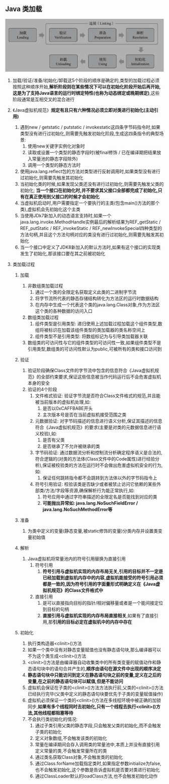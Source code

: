 ## Java 类加载

![image-20210408175721624](images/java-class-load/image-20210408175721624.png)

1.  加载/验证/准备/初始化/卸载这5个阶段的顺序是确定的,类型的加载过程必须按照这种顺序开始,**解析阶段则在某些情况下可以在初始化阶段开始后再开始,这是为了支持Java语言的运行时绑定特性(也称为动态绑定或晚期绑定)**,这些阶段通常是互相交叉的混合进行

2.  《Java虚拟机规范》**规定有且只有六种情况必须立即对类进行初始化(主动引用)**

    1.  遇到new / getstatic / putstatic / invokestatic这四条字节码指令时,如果类型没有进行过初始化,则需要先触发初始化阶段,生成这四条指令的典型场景:
        1.  使用new关键字实例化对象时
        2.  读取或设置一个类型的静态字段时(被final修饰 / 已在编译期把结果放入常量池的静态字段除外)
        3.  调用一个类型的静态方法时
    2.  使用java.lang.reflect包的方法对类型进行反射调用时,如果类型没有进行过初始化,则需要先触发其初始化
    3.  当初始化类的时候,如果发现父类还没有进行过初始化,则需要先触发父类的初始化; **当一个接口在初始化时,并不要求其父接口全部都完成了初始化,只有在真正使用到父接口的时候才会初始化**
    4.  当虚拟机启动时,用户需要指定一个要执行的主类(包含main()方法的那个类),虚拟机会先初始化这个主类
    5.  当使用JDk7新加入的动态语言支持时,如果一个java.lang.invoke.MethodHandle实例最后的解析结果为REF_getStatic / REF_putStatic / REF_invokeStatic / REF_newInvokeSpecial四种类型的方法句柄,并且这个方法句柄对应的类没有进行过初始化,则需要先触发其初始化
    6.  当一个接口中定义了JDK8新加入的默认方法时,如果有这个接口的实现类发生了初始化,那该接口要在其之前被初始化

3.  类加载过程

    1.  加载

        1.  非数组类加载过程
            1.  通过一个类的全限定名获取定义此类的二进制字节流
            2.  将字节流所代表的静态存储结构转化为方法区的运行时数据结构
            3.  在内存中生成一个代表这个类的java.lang.Class对象,作为方法区这个类的各种数据的访问入口
        2.  数组类加载过程
            1.  组件类型是引用类型: 递归使用上述加载过程加载这个组件类型,数组将被标识在加载该组件类型的类加载器的类名称空间上
            2.  组件类型不是引用类型: 将数组标记为与引导类加载器关联
        3.  数组类的可访问性与它的组件类型的可访问性一致,如果组件类型不是引用类型,数组类的可访问性默认为public,可被所有的类和接口访问到

    2.  验证

        1.  验证阶段确保Class文件的字节流中包含的信息符合《Java虚拟机规范》的全部约束要求,保证这些信息被当作代码运行后不会危害虚拟机本身的安全
        2.  验证的4个阶段
            1.  文件格式验证: 验证字节流是否符合Class文件格式的规范,并且能被当前版本的虚拟机处理,如:
                1.  是否以0xCAFFBABE开头
                2.  主次版本号是否在当前虚拟机接受范围之类
            2.  元数据验证: 对字节码描述的信息进行语义分析,保证其描述的信息符合《Java虚拟机规范》的要求(主要是对类的元数据信息进行语义校验),如:
                1.  是否有父类
                2.  是否继承了不允许被继承的类
            3.  字节码验证: 通过数据流分析和控制流分析确定程序语义是合法的,符合逻辑的(对类的方法体(Class文件中的Code属性)进行经验分析),保证被校验类的方法在运行时不会做出危害虚拟机安全的行为,如:
                1.  保证任何跳转指令都不会跳转到方法体以外的字节码指令上
            4.  符号引用验证: 校验该类是否缺少或者被禁止访问它依赖的某些外部类/方法/字段等资源,确保解析行为能正常执行,如:
                1.  符号应用中通过字符串描述的全限定名是否能找到对应的类
                2.  **可能抛出异常如: java.lang.NoSuchFieldError / java.lang.NoSuchMethodError等**

    3.  准备
    
        1.  为类中定义的变量(静态变量,被static修饰的变量)分类内存并设置类变量初始值
    
    4.  解析
    
        1.  Java虚拟机将常量池内的符号引用替换为直接引用
            1.  符号引用
                1.  **符号引用与虚拟机实现的内存布局无关,引用的目标并不一定是已经加载到虚拟机内存中的内容,虚拟机能接受的符号引用必须都是一致的,因为符号引用的字面量形式明确定义在《Java虚拟机规范》的Class文件格式中**
            2.  直接引用
                1.  是可以直接指向目标的指针/相对偏移量或者是一个能间接定位到目标的句柄
                2.  **直接引用与虚拟机实现的内存布局直接相关**,如果有了直接引用,那**引用的目标必定在虚拟机中的内存中存在**
    
    5.  初始化
    
        1.  执行类构造器&lt;clinit&gt;()方法
        2.  如果一个类中没有对静态变量赋值也没有静态语句块,那么编译器可以不为这个类生成&lt;clinit&gt;()方法
        3.  &lt;clinit&gt;()方法是由编译器自动收集类中的所有类变量的赋值动作和静态语句块中的语句合并产生的,**顺序由语句在源文件中出现的顺序决定**
        4.  **静态语句块中只能访问到定义在静态语句块之前的变量,定义在之后的变量,在之前的静态语句块可以赋值,但是不能访问**
        5.  虚拟机会保证在子类的&lt;clinit&gt;()方法方法执行前,父类的&lt;clinit&gt;()方法已经执行完毕(父类中定义的静态语句块要优先于子类的变量赋值操作)
        6.  虚拟机必须保证一个类的&lt;clinit&gt;()方法在多线程环境中被正确的加锁同步,**如果有多个线程同时去初始化,只有一个线程去执行&lt;clinit&gt;()方法,其他线程都阻塞等待**
        7.  不会执行类初始化的情况:
            1.  通过子类引用父类的静态字段,只会触发父类的初始化,而不会触发子类的初始化
            2.  定义对象数组,不会触发该类的初始化
            3.  常量在编译期间会存入调用类的常量池中,本质上并没有直接引用定义常量的类,不会触发常量所在的类
            4.  通过类名获取Class对象,不会触发类的初始化
            5.  通过Class.forName加载指定类时,如果指定参数initialize为false,也不会触发初始化,这个参数是告诉虚拟机是否要对类进行初始化
            6.  通过ClassLoader默认的loadClass方法,也不会触发初始化动作
        
        
    
    